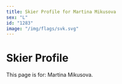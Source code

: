 ```yaml
---
title: Skier Profile for Martina Mikusova
sex: "L"
id: "1283"
image: "/img/flags/svk.svg" 
---
```


# Skier Profile

This page is for: Martina Mikusova.
    